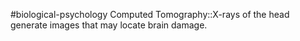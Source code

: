 #biological-psychology 
Computed Tomography::X-rays of the head generate images that may locate brain damage.